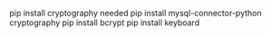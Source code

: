 

pip install cryptography needed
pip install mysql-connector-python cryptography
pip install bcrypt
pip install keyboard

